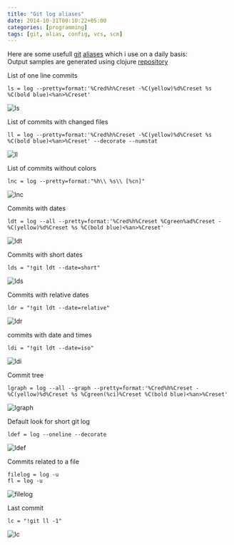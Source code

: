 ```yaml
---
title: "Git log aliases"
date: 2014-10-31T00:10:22+05:00
categories: [programming]
tags: [git, alias, config, vcs, scm]
---
```

Here are some usefull [git](http://git-scm.com) [aliases](https://git.wiki.kernel.org/index.php/Aliases) which i use on a daily basis:  
Output samples are generated using clojure [repository](https://github.com/clojure/clojure.git)

List of one line commits

    ls = log --pretty=format:'%Cred%h%Creset -%C(yellow)%d%Creset %s %C(bold blue)<%an>%Creset'

![ls](/images/git-log-aliases/ls.png)

List of commits with changed files

    ll = log --pretty=format:'%Cred%h%Creset -%C(yellow)%d%Creset %s %C(bold blue)<%an>%Creset' --decorate --numstat

![ll](/images/git-log-aliases/ll.png)

List of commits without colors

    lnc = log --pretty=format:"%h\\ %s\\ [%cn]"

![lnc](/images/git-log-aliases/lnc.png)

Commits with dates

    ldt = log --all --pretty=format:'%Cred%h%Creset %Cgreen%ad%Creset -%C(yellow)%d%Creset %s %C(bold blue)<%an>%Creset'

![ldt](/images/git-log-aliases/ldt.png)

Commits with short dates

    lds = "!git ldt --date=short"

![lds](/images/git-log-aliases/lds.png)

Commits with relative dates

    ldr = "!git ldt --date=relative"

![ldr](/images/git-log-aliases/ldr.png)

commits with date and times

    ldi = "!git ldt --date=iso"

![ldi](/images/git-log-aliases/ldi.png)

Commit tree

    lgraph = log --all --graph --pretty=format:'%Cred%h%Creset -%C(yellow)%d%Creset %s %Cgreen(%ci)%Creset %C(bold blue)<%an>%Creset'

![lgraph](/images/git-log-aliases/lgraph.png)

Default look for short git log

    ldef = log --oneline --decorate

![ldef](/images/git-log-aliases/ldef.png)

Commits related to a file

    filelog = log -u
    fl = log -u

![filelog](/images/git-log-aliases/filelog.png)

Last commit

    lc = "!git ll -1"

![lc](/images/git-log-aliases/lc.png)
